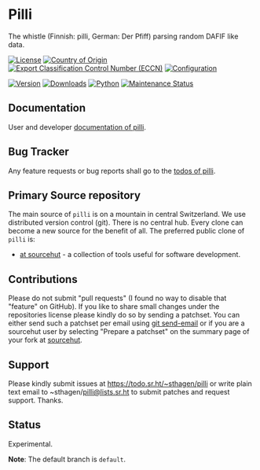 # Pilli

The whistle (Finnish: pilli, German: Der Pfiff) parsing random DAFIF like data. 

[![License](https://git.sr.ht/~sthagen/pilli/blob/default/docs/badges/license-spdx-mit.svg)](https://git.sr.ht/~sthagen/pilli/tree/default/item/LICENSE)
[![Country of Origin](https://git.sr.ht/~sthagen/pilli/blob/default/docs/badges/country-of-origin-name-switzerland-neutral.svg)](https://git.sr.ht/~sthagen/pilli/tree/default/item/COUNTRY-OF-ORIGIN)
[![Export Classification Control Number (ECCN)](https://git.sr.ht/~sthagen/pilli/blob/default/docs/badges/export-control-classification-number_eccn-ear99-neutral.svg)](https://git.sr.ht/~sthagen/pilli/tree/default/item/EXPORT-CONTROL-CLASSIFICATION-NUMBER)
[![Configuration](https://git.sr.ht/~sthagen/pilli/blob/default/docs/badges/configuration-sbom.svg)](https://git.sr.ht/~sthagen/pilli/tree/default/item/docs/third-party/README.md)

[![Version](https://git.sr.ht/~sthagen/pilli/blob/default/docs/badges/latest-release.svg)](https://pypi.python.org/pypi/pilli/)
[![Downloads](https://git.sr.ht/~sthagen/pilli/blob/default/docs/badges/downloads-per-month.svg)](https://pepy.tech/project/pilli)
[![Python](https://git.sr.ht/~sthagen/pilli/blob/default/docs/badges/python-versions.svg)](https://pypi.python.org/pypi/pilli/)
[![Maintenance Status](https://git.sr.ht/~sthagen/pilli/blob/default/docs/badges/commits-per-year.svg)](https://git.sr.ht/~sthagen/pilli/log)

## Documentation

User and developer [documentation of pilli](https://codes.dilettant.life/docs/pilli).

## Bug Tracker

Any feature requests or bug reports shall go to the [todos of pilli](https://todo.sr.ht/~sthagen/pilli).

## Primary Source repository

The main source of `pilli` is on a mountain in central Switzerland.
We use distributed version control (git).
There is no central hub.
Every clone can become a new source for the benefit of all.
The preferred public clone of `pilli` is:

* [at sourcehut](https://git.sr.ht/~sthagen/pilli) - a collection of tools useful for software development.

## Contributions

Please do not submit "pull requests" (I found no way to disable that "feature" on GitHub).
If you like to share small changes under the repositories license please kindly do so by sending a patchset.
You can either send such a patchset per email using [git send-email](https://git-send-email.io) or 
if you are a sourcehut user by selecting "Prepare a patchset" on the summary page of your fork at [sourcehut](https://git.sr.ht/).

## Support

Please kindly submit issues at https://todo.sr.ht/~sthagen/pilli or write plain text email to ~sthagen/pilli@lists.sr.ht to submit patches and request support. Thanks.

## Status

Experimental.

**Note**: The default branch is `default`.

